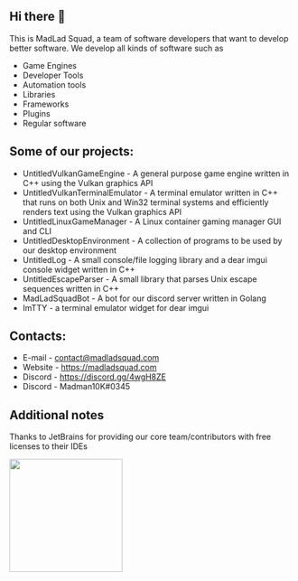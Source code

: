## Hi there 👋
This is MadLad Squad, a team of software developers that want to develop better software. We develop all kinds of software such as
- Game Engines
- Developer Tools
- Automation tools
- Libraries
- Frameworks
- Plugins
- Regular software

## Some of our projects:
- UntitledVulkanGameEngine - A general purpose game engine written in C++ using the Vulkan graphics API
- UntitledVulkanTerminalEmulator - A terminal emulator written in C++ that runs on both Unix and Win32 terminal systems and efficiently renders text using the Vulkan graphics API
- UntitledLinuxGameManager - A Linux container gaming manager GUI and CLI
- UntitledDesktopEnvironment - A collection of programs to be used by our desktop environment
- UntitledLog - A small console/file logging library and a dear imgui console widget written in C++
- UntitledEscapeParser - A small library that parses Unix escape sequences written in C++
- MadLadSquadBot - A bot for our discord server written in Golang
- ImTTY - a terminal emulator widget for dear imgui

## Contacts:
- E-mail - contact@madladsquad.com
- Website - https://madladsquad.com
- Discord - <https://discord.gg/4wgH8ZE>
- Discord - Madman10K#0345

## Additional notes
Thanks to JetBrains for providing our core team/contributors with free licenses to their IDEs

<img src="https://resources.jetbrains.com/storage/products/company/brand/logos/jb_beam.png" data-canonical-src="https://resources.jetbrains.com/storage/products/company/brand/logos/jb_beam.png" width="200" height="200" />

